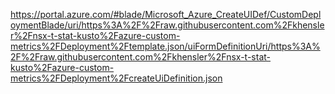 https://portal.azure.com/#blade/Microsoft_Azure_CreateUIDef/CustomDeploymentBlade/uri/https%3A%2F%2Fraw.githubusercontent.com%2Fkhensler%2Fnsx-t-stat-kusto%2Fazure-custom-metrics%2FDeployment%2Ftemplate.json/uiFormDefinitionUri/https%3A%2F%2Fraw.githubusercontent.com%2Fkhensler%2Fnsx-t-stat-kusto%2Fazure-custom-metrics%2FDeployment%2FcreateUiDefinition.json
